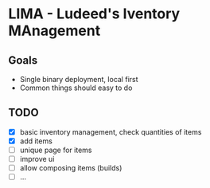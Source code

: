 # LIMA - Ludeed's Iventory MAnagement

## Goals

- Single binary deployment, local first
- Common things should easy to do

## TODO
- [X] basic inventory management, check quantities of items
- [X] add items
- [ ] unique page for items
- [ ] improve ui
- [ ] allow composing items (builds)
- [ ] ...
